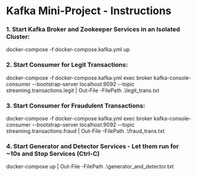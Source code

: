 # Kafka Mini-Project - Instructions

### 1. Start Kafka Broker and Zookeeper Services in an Isolated Cluster:
docker-compose -f docker-compose.kafka.yml up

### 2. Start Consumer for Legit Transactions:
docker-compose -f docker-compose.kafka.yml exec broker kafka-console-consumer --bootstrap-server localhost:9092 --topic streaming.transactions.legit | Out-File -FilePath .\legit_trans.txt

### 3. Start Consumer for Fraudulent Transactions:
docker-compose -f docker-compose.kafka.yml exec broker kafka-console-consumer --bootstrap-server localhost:9092 --topic streaming.transactions.fraud | Out-File -FilePath .\fraud_trans.txt

### 4. Start Generator and Detector Services - Let them run for ~10s and Stop Services (Ctrl-C)
docker-compose up | Out-File -FilePath .\generator_and_detector.txt
